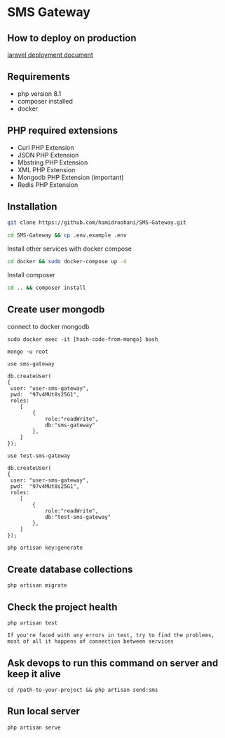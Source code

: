 # SMS Gateway

## How to deploy on production

[laravel deployment document](https://laravel.com/docs/9.x/deployment)


## Requirements

* php version 8.1
* composer installed
* docker

## PHP required extensions

* Curl PHP Extension
* JSON PHP Extension
* Mbstring PHP Extension
* XML PHP Extension
* Mongodb PHP Extension (important)
* Redis PHP Extension

## Installation

```bash
git clone https://github.com/hamidroohani/SMS-Gateway.git
```

```bash
cd SMS-Gateway && cp .env.example .env
```

Install other services with docker compose
```bash
cd docker && sudo docker-compose up -d
```

Install composer
```bash
cd .. && composer install
```

## Create user mongodb

connect to docker mongodb
```
sudo docker exec -it [hash-code-from-mongo] bash
```

```
mongo -u root
```

```
use sms-gateway
```

```
db.createUser(
{
 user: "user-sms-gateway",
 pwd:  "97v4MUt8s25G1",
 roles:
    [
        {
            role:"readWrite",
            db:"sms-gateway"
        },
    ]
});
```

```
use test-sms-gateway
```

```
db.createUser(
{
 user: "user-sms-gateway",
 pwd:  "97v4MUt8s25G1",
 roles:
    [
        {
            role:"readWrite",
            db:"test-sms-gateway"
        },
    ]
});
```

```bash
php artisan key:generate
```

## Create database collections
```
php artisan migrate
```

## Check the project health
```
php artisan test
```
`If you're faced with any errors in test, try to find the problems, most of all it happens of connection between services`

## Ask devops to run this command on server and keep it alive
```
cd /path-to-your-project && php artisan send:sms
```

## Run local server
```
php artisan serve
```
